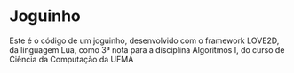 <h1>Joguinho</h1>
<p>Este é o código de um joguinho, desenvolvido com o framework LOVE2D, da linguagem Lua, como 3ª nota para a disciplina Algoritmos I, do curso de Ciência da Computação da UFMA</p>